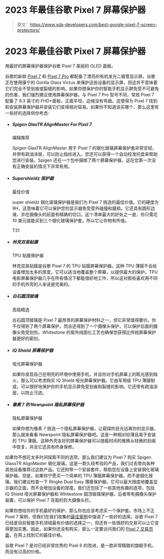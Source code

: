 # 2023 年最佳谷歌 Pixel 7 屏幕保护器

> 原文：<https://www.xda-developers.com/best-google-pixel-7-screen-protectors/>

# 2023 年最佳谷歌 Pixel 7 屏幕保护器

用最好的屏幕保护器保护谷歌 Pixel 7 美丽的 OLED 面板。

谷歌的新款 [Pixel 7](https://www.xda-developers.com/google-pixel-7-review/) 和 [Pixel 7 Pro](https://www.xda-developers.com/google-pixel-7-pro-review/) 都配备了漂亮的有机发光二极管显示屏。谷歌正在使用康宁的 Gorilla Glass Victus 来保护这些设备的显示屏，但这并不意味着它们完全不受划痕或裂缝的影响。如果你想保护你的智能手机显示屏免受不可避免的伤害，我们强烈建议使用屏幕保护器。与 Pixel 7 Pro 型号不同，常规 Pixel 7 配备了 6.3 英寸的 FHD+面板，正面平坦，边缘没有弯曲。这使得为 Pixel 7 找到和安装屏幕保护器并安装它们变得相对容易。如果你不知道该买哪个，那么这里有一些好的选择供你考虑:

*   ##### Spigen GlasTR AlignMaster For Pixel 7

    编辑推荐

    Spigen GlasTR AlignMaster 用于 Pixel 7 的钢化玻璃屏幕保护套非常坚韧，并带有疏油涂层，可以防止指纹进入。您还可以获得一个自动校准托盘来帮助您进行安装。Spigen 还在一个包中捆绑了两个屏幕保护器，这在您第一次没有正确安装的情况下非常有用。

*   ##### Supershieldz 保护器

    最佳价值

    super shieldz 钢化玻璃保护器是我们为 Pixel 7 挑选的最佳价值。它的硬度为 9H，这意味着它可以保护您的显示器免受意外碰撞和磨损。它还具有圆形边缘，并在摄像头的前面有精确的切口。这个清单最大的好处之一是，你只需花 10 美元就能买到三个钢化玻璃保护套，所以它让你物有所值。

    T31
*   ##### 林克双易贴膜

    TPU 贴膜保护器

    林克双易贴膜是谷歌 Pixel 7 的 TPU 贴膜屏幕保护器。这种 TPU 薄膜不会给设备增加太多的厚度，它可以适当地覆盖整个屏幕，以提供最大的保护。TPU 电影屏幕保护器几乎在所有情况下都能很好地工作，所以这对那些喜欢用不同的手机外壳的人来说是完美的。

*   ##### 白石圆顶玻璃

    高级精选

    白石圆顶玻璃是 Pixel 7 最昂贵的屏幕保护材料之一，但它非常值得要价。你不仅得到了两个屏幕保护，而且还得到了一个摄像头保护，可以保护后面的摄像头免受划伤。Whitestone 的紫外线固化工艺也确保您获得比传统屏幕保护器更好的密封。

*   ##### IQ Shield 屏幕保护器

    哑光屏幕保护器

    如果你发现自己在明亮的环境中使用手机，并且你对手机屏幕上的眩光感到恼火，那么可以考虑购买 IQ Shield 哑光屏幕保护器。它由军用级 TPU 薄膜制成，可以很好地保护你的手机显示屏免受划痕和裂缝的影响。它还带有疏油涂层，以防止污迹。

*   ##### 像素 7 的 Newspoint 隐私屏幕保护器

    隐私屏幕保护器

    如果你想为像素 7 挑选一个隐私屏幕保护器，让窥探的目光远离你的显示器，那么就来看看 Newspoint 隐私屏幕保护器吧。这是一种相对较薄且易于安装的 TPU 薄膜。这种外壳友好的屏幕保护器可以随着时间的推移从轻微的划痕中恢复，并且它还具有终身保修。

如果你不想花太多时间探索不同的选项，那么我们建议为 Pixel 7 购买 Spigen GlassTR AlignMaster 钢化玻璃。这是一款久经考验的产品，我们过去曾向各种其他设备推荐过这款产品。它还附带一个安装套件，帮助您在设备上安装钢化玻璃保护器。但是，如果你宁愿买一个简单的 TPU 薄膜屏幕保护器，而不是钢化玻璃，我们建议检查一下 Ringke Dual Easy 薄膜保护器。它可以最大限度地覆盖显示器的正面，而不会增加设备的厚度。我们还包括了一些其他有趣的选项，包括 IQ Shield 哑光屏幕保护器和 Whitestone 圆顶玻璃保护器，后者带有摄像头保护装置，可以保护 Pixel 7 背面的巨大摄像头栏。

如果你想给你的手机最好的保护，那么你也应该考虑买一个保护套。市场上不乏 Pixel 7 案例，但我们在我们收集的[最佳案例](https://www.xda-developers.com/best-google-pixel-7-cases/)中强调了一些好的选择。谷歌 Pixel 7 已经是目前智能手机领域最有价值的选择之一，但还有一些很好的交易可以让它变得更加实惠。因此，如果你还没有购买，那么一定要访问我们的 [Pixel 7 交易页面](https://www.xda-developers.com/best-google-pixel-7-deals/)，在网上找到它的最佳价格。

谷歌 Pixel 7 是对已经非常优秀的 Pixel 6 的改进，是一款非常精致的旗舰手机，而没有过高的价格。